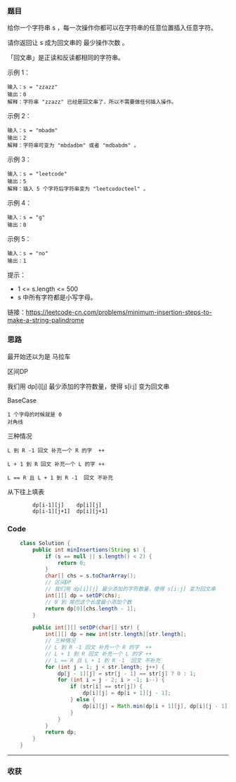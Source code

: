 ### 题目

给你一个字符串 s ，每一次操作你都可以在字符串的任意位置插入任意字符。

请你返回让 s 成为回文串的 最少操作次数 。

「回文串」是正读和反读都相同的字符串。

示例 1：
```
输入：s = "zzazz"
输出：0
解释：字符串 "zzazz" 已经是回文串了，所以不需要做任何插入操作。
```
示例 2：
```
输入：s = "mbadm"
输出：2
解释：字符串可变为 "mbdadbm" 或者 "mdbabdm" 。
```
示例 3：
```
输入：s = "leetcode"
输出：5
解释：插入 5 个字符后字符串变为 "leetcodocteel" 。
```
示例 4：
```
输入：s = "g"
输出：0
```
示例 5：
```
输入：s = "no"
输出：1
```

提示：

- 1 <= s.length <= 500
- s 中所有字符都是小写字母。

链接：https://leetcode-cn.com/problems/minimum-insertion-steps-to-make-a-string-palindrome

### 思路

最开始还以为是 马拉车

区间DP

我们用 dp[i][j] 最少添加的字符数量，使得 s[i:j] 变为回文串

BaseCase
    
    1 个字母的时候就是 0 
    对角线

三种情况

    L 到 R -1 回文 补充一个 R 的字  ++

    L + 1 到 R 回文 补充一个 L 的字 ++

    L == R 且 L + 1 到 R -1  回文 不补充

从下往上填表

```
        dp[i-1][j]    dp[i][j]
        dp[i-1][j+1]  dp[i][j+1]
```


### Code
```java
    class Solution {
        public int minInsertions(String s) {
            if (s == null || s.length() < 2) {
                return 0;
            }
            char[] chs = s.toCharArray();
            // 区间DP
            // 我们用 dp[i][j] 最少添加的字符数量，使得 s[i:j] 变为回文串
            int[][] dp = setDP(chs);
            // 0 到 尾巴这个长度最小添加个数
            return dp[0][chs.length - 1];
        }

        public int[][] setDP(char[] str) {
            int[][] dp = new int[str.length][str.length];
            // 三种情况
            // L 到 R -1 回文 补充一个 R 的字  ++
            // L + 1 到 R 回文 补充一个 L 的字 ++
            // L == R 且 L + 1 到 R -1  回文 不补充
            for (int j = 1; j < str.length; j++) {
                dp[j - 1][j] = str[j - 1] == str[j] ? 0 : 1;
                for (int i = j - 2; i > -1; i--) {
                    if (str[i] == str[j]) {
                        dp[i][j] = dp[i + 1][j - 1];
                    } else {
                        dp[i][j] = Math.min(dp[i + 1][j], dp[i][j - 1]) + 1;
                    }
                }
            }
            return dp;
        }
    }
```
*** 
### 收获
